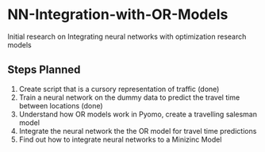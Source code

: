 # NN-Integration-with-OR-Models
Initial research on Integrating neural networks with optimization research models
## Steps Planned
1. Create script that is a cursory representation of traffic (done)
2. Train a neural network on the dummy data to predict the travel time between locations (done)
3. Understand how OR models work in Pyomo, create a travelling salesman model
4. Integrate the neural network the the OR model for travel time predictions
5. Find out how to integrate neural networks to a Minizinc Model
